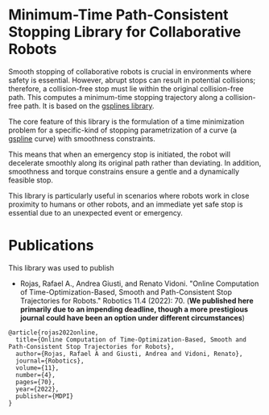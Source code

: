 # Minimum-Time Path-Consistent Stopping Library for Collaborative Robots

Smooth stopping of collaborative robots is crucial in environments where safety is essential.
However, abrupt stops can result in potential collisions; therefore, a collision-free stop must lie within the original collision-free path.
This computes a minimum-time stopping trajectory along a collision-free path. It is based on the [gsplines library](https://github.com/rafaelrojasmiliani/gsplines_cpp).

The core feature of this library is the formulation of a time minimization problem for a specific-kind of stopping parametrization of a curve (a [gspline](https://github.com/rafaelrojasmiliani/gsplines_cpp) curve) with smoothness constraints.

This means that when an emergency stop is initiated, the robot will decelerate smoothly along its original path rather than deviating.
In addition, smoothness and torque constrains ensure a gentle and a dynamically feasible stop.

This library is particularly useful in scenarios where robots work in close proximity to humans or other robots, and an immediate yet safe stop is essential due to an unexpected event or emergency.

# Publications

This library was used to publish

- Rojas, Rafael A., Andrea Giusti, and Renato Vidoni. "Online Computation of Time-Optimization-Based, Smooth and Path-Consistent Stop Trajectories for Robots." Robotics 11.4 (2022): 70. (**We published here primarily due to an impending deadline, though a more prestigious journal could have been an option under different circumstances**)
```
@article{rojas2022online,
  title={Online Computation of Time-Optimization-Based, Smooth and Path-Consistent Stop Trajectories for Robots},
  author={Rojas, Rafael A and Giusti, Andrea and Vidoni, Renato},
  journal={Robotics},
  volume={11},
  number={4},
  pages={70},
  year={2022},
  publisher={MDPI}
}
```
